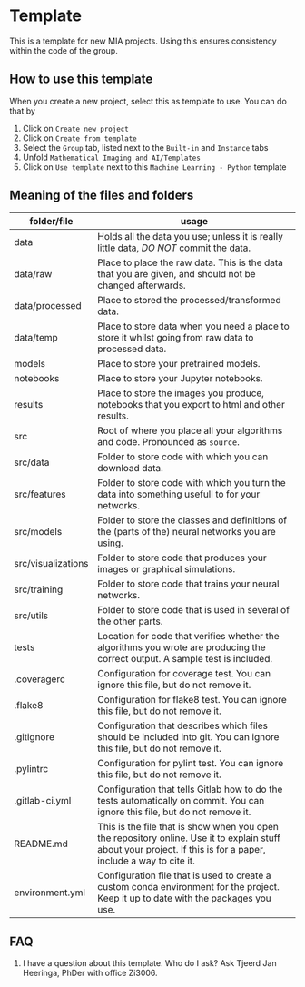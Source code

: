 # Template

This is a template for new MIA projects. Using this ensures consistency within the code of the group.

## How to use this template

When you create a new project, select this as template to use. You can do that by
 1. Click on `Create new project`  
 2. Click on `Create from template`
 3. Select the `Group` tab, listed next to the `Built-in` and `Instance` tabs
 4. Unfold `Mathematical Imaging and AI/Templates` 
 5. Click on `Use template` next to this `Machine Learning - Python` template

## Meaning of the files and folders

| folder/file     | usage |
| ---             | ---   |
| data            | Holds all the data you use; unless it is really little data, *DO NOT* commit the data.
| data/raw        | Place to place the raw data. This is the data that you are given, and should not be changed afterwards.
| data/processed  | Place to stored the processed/transformed data. 
| data/temp       | Place to store data when you need a place to store it whilst going from raw data to processed data.
| models          | Place to store your pretrained models.
| notebooks       | Place to store your Jupyter notebooks.
| results         | Place to store the images you produce, notebooks that you export to html and other results.
| src             | Root of where you place all your algorithms and code. Pronounced as `source`.
| src/data        | Folder to store code with which you can download data.
| src/features    | Folder to store code with which you turn the data into something usefull to for your networks.
| src/models      | Folder to store the classes and definitions of the (parts of the) neural networks you are using.
| src/visualizations | Folder to store code that produces your images or graphical simulations.
| src/training    | Folder to store code that trains your neural networks.
| src/utils       | Folder to store code that is used in several of the other parts.
| tests           | Location for code that verifies whether the algorithms you wrote are producing the correct output. A sample test is included.
| .coveragerc     | Configuration for coverage test. You can ignore this file, but do not remove it.
| .flake8         | Configuration for flake8 test. You can ignore this file, but do not remove it.
| .gitignore      | Configuration that describes which files should be included into git. You can ignore this file, but do not remove it.
| .pylintrc       | Configuration for pylint test. You can ignore this file, but do not remove it.
| .gitlab-ci.yml  | Configuration that tells Gitlab how to do the tests automatically on commit. You can ignore this file, but do not remove it.
| README.md       | This is the file that is show when you open the repository online. Use it to explain stuff about your project. If this is for a paper, include a way to cite it.
| environment.yml | Configuration file that is used to create a custom conda environment for the project. Keep it up to date with the packages you use.


## FAQ
 1. I have a question about this template. Who do I ask?
 Ask Tjeerd Jan Heeringa, PhDer with office Zi3006.
